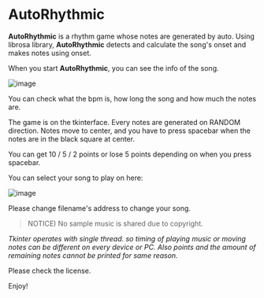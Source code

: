 # AutoRhythmic

**AutoRhythmic** is a rhythm game whose notes are generated by auto.
Using librosa library, **AutoRhythmic** detects and calculate the song's onset and makes notes using onset.

When you start **AutoRhythmic**, you can see the info of the song.

![image](https://github.com/goes00/AutoRhythmic/assets/144883897/151ba746-2ee2-430f-9f8d-239d7e34e6df)

You can check what the bpm is, how long the song and how much the notes are.

The game is on the tkinterface. Every notes are generated on RANDOM direction. 
Notes move to center, and you have to press spacebar when the notes are in the black square at center.

You can get 10 / 5 / 2 points or lose 5 points depending on when you press spacebar.

You can select your song to play on here:

![image](https://github.com/goes00/AutoRhythmic/assets/144883897/ad87b5ae-2d80-4b3c-9d30-e3a94d1118a5)

Please change filename's address to change your song.

> NOTICE) No sample music is shared due to copyright.

*Tkinter operates with single thread. so timing of playing music or moving notes can be different on every device or PC.*
_Also points and the amount of remaining notes cannot be printed for same reason._

Please check the license.

Enjoy!
